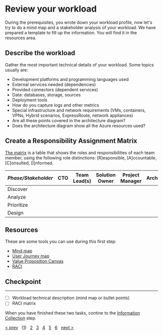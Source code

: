 # Review your workload

During the prerequisites, you wrote down your workload profile, now let's try to do a mind map and a stakeholder analysis of your workload. We have prepared a template to fill up the information. You will find it in the resources area.

## Describe the workload

Gather the most important technical details of your workload. Some topics usually are:

* Development platforms and programming languages used
* External services needed (dependencies)
* Provided connectors (dependent services)
* Data: databases, storage, sources
* Deployment tools
* How do you capture logs and other metrics
* Special infrastructure and network requirements (VMs, containers, VPNs, Hybrid scenarios, ExpressRoute, network appliances)
* Are all these points covered in the architecture diagram?
* Does the architecture diagram show all the Azure resources used?


## Create a Responsibility Assignment Matrix

[The matrix][raci] is a table that shows the roles and responsibilities of each team member, using the following role distinctions: [R]esponsible, [A]ccountable, [C]onsulted, [I]nformed.

| *Phase/Stakeholder* | **CTO** | **Team Lead(s)** | **Solution Owner** | **Project Manager** |**Architect** | **...** |
|---|---|---|---|---|---|---|
| Discover |
| Analyze |
| Prioritize |
| Design |

## Resources

These are some tools you can use during this first step:

* [Mind map][mindmap]
* [User Journey map][userjourney]
* [Value Proposition Canvas][vpcanvas]
* [RACI][raci]


## Checkpoint
---

- [ ] Workload technical description (mind map or bullet points)
- [ ] RACI matrix

When you have finished these two tasks, contine to the [Information Collection][2] step.

[&lt; prev][prev] &nbsp; ([1][1]) &nbsp; [2][2] &nbsp; [3][3] &nbsp; [4][4] &nbsp; [5][5] &nbsp; [6][6] &nbsp; [next &gt;][next]

[prev]: ../README.md
[next]: 02.Collection.md

[1]: 01.Workload.md
[2]: 02.Collection.md
[3]: 03.A.CostOptimization.md
[3.B]: 03.B.Security.md
[3.C]: 03.C.Reliability.md
[3.D]: 03.D.Performance.md
[3.E]: 03.E.Operations.md
[4]: 04.Prioritize.md
[5]: 05.Roadmap
[6]: 06.Finalize.md





[mindmap]: https://en.wikipedia.org/wiki/Mind_map
[userjourney]: https://en.wikipedia.org/wiki/User_journey
[vpcanvas]: https://businessmodelanalyst.com/value-proposition-canvas
[raci]: https://en.wikipedia.org/wiki/Responsibility_assignment_matrix